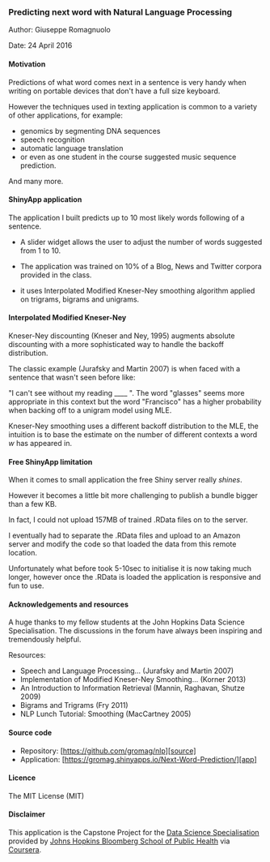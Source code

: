 
### Predicting next word with Natural Language Processing

Author: Giuseppe Romagnuolo

Date: 24 April 2016

#### Motivation

Predictions of what word comes next in a sentence is very handy when writing on
portable devices that don't have a full size keyboard.

However the techniques used in texting application is common to a variety of other applications,
for example:
- genomics by segmenting DNA sequences
- speech recognition
- automatic language translation
- or even as one student in the course suggested music sequence prediction.

And many more.

#### ShinyApp application

The application I built predicts up to 10 most likely words following of
a sentence. 

- A slider widget allows the user to adjust the number of words suggested from 1 to 10.

- The application was trained on 10% of a Blog, News and Twitter corpora provided in the class.

- it uses Interpolated Modified Kneser-Ney smoothing algorithm applied on trigrams, bigrams and unigrams.


#### Interpolated Modified Kneser-Ney


Kneser-Ney discounting (Kneser and Ney, 1995) augments absolute discounting
with a more sophisticated way to handle the backoff distribution.

The classic example (Jurafsky and Martin 2007) is when faced with a sentence that wasn't seen before like:

"I can't see without my reading ____ ". The word "glasses" seems more appropriate in this context but the word "Francisco" has a higher probability when backing off to a unigram model using MLE. 

Kneser-Ney smoothing uses a different backoff distribution to the MLE, the intuition is to base the estimate on the number of different contexts a word _w_ has appeared in.


#### Free ShinyApp limitation


When it comes to small application the free Shiny server really _shines_.

However it becomes a little bit more challenging to publish a bundle bigger than a few KB. 

In fact, I could not upload 157MB of trained .RData files on to the server.

I eventually had to separate the .RData files and upload to an Amazon server and modify the code so that loaded the data from this remote location.

Unfortunately what before took 5-10sec to initialise it is now taking much longer, however once the .RData is loaded the application is responsive and fun to use.

#### Acknowledgements and resources


A  huge thanks to my fellow students at the John Hopkins Data Science Specialisation. The discussions in the forum have always been inspiring and tremendously helpful.

Resources:

- Speech and Language Processing... (Jurafsky and Martin 2007)
- Implementation of Modified Kneser-Ney Smoothing... (Korner 2013)
- An Introduction to Information Retrieval (Mannin, Raghavan, Shutze 2009)
- Bigrams and Trigrams (Fry 2011)
- NLP Lunch Tutorial: Smoothing (MacCartney 2005)


#### Source code

- Repository: [https://github.com/gromag/nlp][source]
- Application: [https://gromag.shinyapps.io/Next-Word-Prediction/][app]

#### Licence

The MIT License (MIT)

#### Disclaimer

This application is the Capstone Project for the [Data Science Specialisation][dss] provided by [Johns Hopkins Bloomberg School of Public Health][jhsph] via [Coursera][co].

[source]: https://github.com/gromag/nlp
[app]:https://gromag.shinyapps.io/Next-Word-Prediction/
[dss]: https://www.coursera.org/specialization/jhudatascience/1
[jhsph]: http://www.jhsph.edu/
[co]: https://www.coursera.org/
[mtdesc]:https://stat.ethz.ch/R-manual/R-devel/library/datasets/html/mtcars.html

